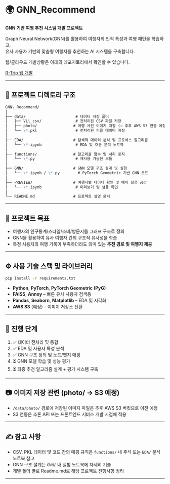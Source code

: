 # 🌍 GNN_Recommend

**GNN 기반 여행 추천 시스템 개발 프로젝트**

Graph Neural Network(GNN)를 활용하여 여행자의 인적 특성과 여행 패턴을 학습하고,  
유사 사용자 기반의 맞춤형 여행지를 추천하는 AI 시스템을 구축합니다.

웹/클라우드 개발상황은 아래의 레포지토리에서 확인할 수 있습니다.

[R-Trip 웹 개발](https://github.com/UnknwonD/RTrip_WebDev)

---

## 📁 프로젝트 디렉토리 구조


```markdown
GNN\_Recommend/
│
├── data/                      # 데이터 저장 폴더
│   ├── VL\_csv/               # 전처리된 CSV 파일 저장
│   ├── photo/                # 여행 사진 이미지 저장 (→ 추후 AWS S3 연동 예정)
│   └── \*.pkl                 # 전처리된 피클 데이터 저장
│
├── EDA/                      # 탐색적 데이터 분석 및 프로세스 알고리즘
│   └── \*.ipynb               # EDA 및 흐름 분석 노트북
│
├── functions/                # 알고리즘 함수 및 처리 로직
│   └── \*.py                  # 재사용 가능한 모듈
│
├── GNN/                      # GNN 모델 구조 설계 및 실험
│   └── \*.ipynb / \*.py        # PyTorch Geometric 기반 GNN 코드
│
├── PREVIEW/                  # 여행자별 데이터 확인 및 예비 실험 공간
│   └── \*.ipynb               # 미리보기 및 샘플 확인
│
└── README.md                 # 프로젝트 설명 문서
```

---

## 🚀 프로젝트 목표

- 여행자의 인구통계/스타일/소비/방문지를 그래프 구조로 정의
- GNN을 활용하여 유사 여행자 간의 구조적 유사성을 학습
- 특정 사용자의 여행 기록이 부족하더라도 의미 있는 **추천 경로 및 여행지 제공**

---

## ⚙️ 사용 기술 스택 및 라이브러리

```bash
pip install -r requirements.txt
```

- **Python**, **PyTorch**, **PyTorch Geometric (PyG)**
- **FAISS**, **Annoy** – 빠른 유사 사용자 검색용
- **Pandas**, **Seaborn**, **Matplotlib** – EDA 및 시각화
- **AWS S3** (예정) – 이미지 저장소 전환

---

## 📌 진행 단계

1. ✅ 데이터 전처리 및 통합  
2. ✅ EDA 및 사용자 특성 분석  
3. ✅ GNN 구조 정의 및 노드/엣지 매핑  
4. ⏳ GNN 모델 학습 및 성능 평가  
5. ⏳ 최종 추천 알고리즘 설계 + 평가 시스템 구축  

---

## 📷 이미지 저장 관련 (photo/ → S3 예정)

- `/data/photo/` 경로에 저장된 이미지 파일은 추후 AWS S3 버킷으로 이전 예정
- S3 연동은 추론 API 또는 프론트엔드 서비스 개발 시점에 적용

---

## ✍️ 참고 사항

- CSV, PKL 데이터 및 코드 간의 매핑 규칙은 `functions/` 내 주석 또는 `EDA/` 분석 노트북 참고
- GNN 구조 설계는 `GNN/` 내 실험 노트북에 자세히 기술
- 개별 폴더 별로 Readme.md로 해당 프로젝트 진행사항 정리

---